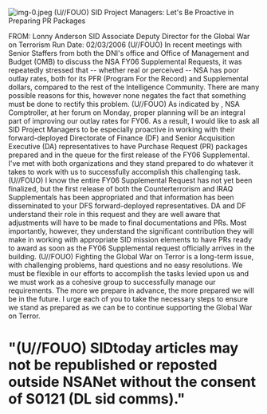 ![img-0.jpeg](img-0.jpeg)
(U//FOUO) SID Project Managers: Let's Be Proactive in Preparing PR Packages

FROM: Lonny Anderson
SID Associate Deputy Director for the Global War on Terrorism
Run Date: 02/03/2006
(U//FOUO) In recent meetings with Senior Staffers from both the DNI's office and Office of Management and Budget (OMB) to discuss the NSA FY06 Supplemental Requests, it was repeatedly stressed that -- whether real or perceived -- NSA has poor outlay rates, both for its PFR (Program For the Record) and Supplemental dollars, compared to the rest of the Intelligence Community. There are many possible reasons for this, however none negates the fact that something must be done to rectify this problem.
(U//FOUO) As indicated by , NSA Comptroller, at her forum on Monday, proper planning will be an integral part of improving our outlay rates for FY06. As a result, I would like to ask all SID Project Managers to be especially proactive in working with their forward-deployed Directorate of Finance (DF) and Senior Acquisition Executive (DA) representatives to have Purchase Request (PR) packages prepared and in the queue for the first release of the FY06 Supplemental. I've met with both organizations and they stand prepared to do whatever it takes to work with us to successfully accomplish this challenging task.
(U//FOUO) I know the entire FY06 Supplemental Request has not yet been finalized, but the first release of both the Counterterrorism and IRAQ Supplementals has been appropriated and that information has been disseminated to your DFS forward-deployed representatives. DA and DF understand their role in this request and they are well aware that adjustments will have to be made to final documentations and PRs. Most importantly, however, they understand the significant contribution they will make in working with appropriate SID mission elements to have PRs ready to award as soon as the FY06 Supplemental request officially arrives in the building.
(U//FOUO) Fighting the Global War on Terror is a long-term issue, with challenging problems, hard questions and no easy resolutions. We must be flexible in our efforts to accomplish the tasks levied upon us and we must work as a cohesive group to successfully manage our requirements. The more we prepare in advance, the more prepared we will be in the future. I urge each of you to take the necessary steps to ensure we stand as prepared as we can be to continue supporting the Global War on Terror.

# "(U//FOUO) SIDtoday articles may not be republished or reposted outside NSANet without the consent of S0121 (DL sid comms)."
